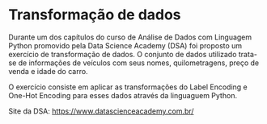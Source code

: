 # Transformação de dados
Durante um dos capítulos do curso de Análise de Dados com Linguagem Python promovido pela Data Science Academy (DSA) foi proposto um exercício de transformação de dados. O conjunto de dados utilizado trata-se de informações de veículos com seus nomes, quilometragens, preço de venda e idade do carro.

O exercício consiste em aplicar as transformações do Label Encoding e One-Hot Encoding para esses dados através da linguaguem Python.

Site da DSA: https://www.datascienceacademy.com.br/
